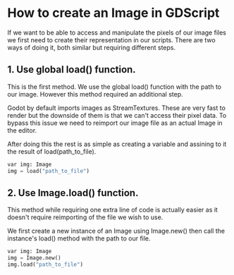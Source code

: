 # How to create an Image in GDScript

If we want to be able to access and manipulate the pixels of our image files we first need to create their representation in our scripts. There are two ways of doing it, both similar but requiring different steps.

## 1. Use global load() function.
This is the first method. We use the global load() function with the path to our image. However this method required an additional step.

Godot by default imports images as StreamTextures. These are very fast to render but the downside of them is that we can't access their pixel data. To bypass this issue we need to reimport our image file as an actual Image in the editor.

After doing this the rest is as simple as creating a variable and assining to it the result of load(path_to_file).

```python
var img: Image
img = load("path_to_file")
```

## 2. Use Image.load() function.
This method while requiring one extra line of code is actually easier as it doesn't require reimporting of the file we wish to use.

We first create a new instance of an Image using Image.new() then call the instance's load() method with the path to our file.

```python
var img: Image
img = Image.new()
img.load("path_to_file")
```
